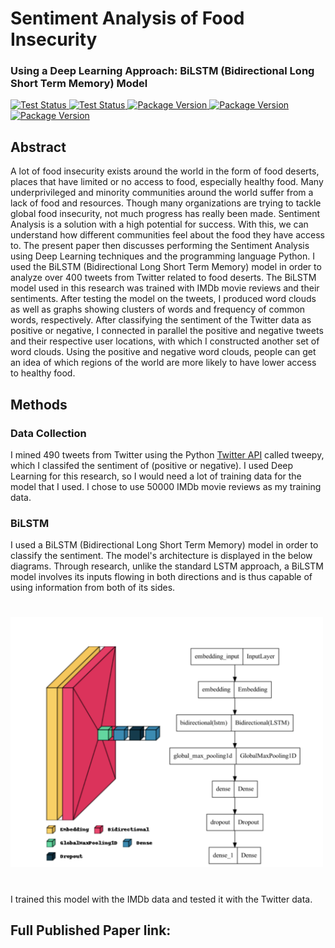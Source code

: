 # Sentiment Analysis of Food Insecurity
### Using a Deep Learning Approach: BiLSTM (Bidirectional Long Short Term Memory) Model

</p>
<p align="left">
<a href="https://www.tweepy.org/">
    <img src="https://img.shields.io/badge/powered%20by-tweepy-blue" alt="Test Status">
</a>
<a href="https://github.com/keras-team/keras">
    <img src="https://img.shields.io/badge/powered%20by-keras-brightgreen" alt="Test Status">
</a>
<a href="https://matplotlib.org">
    <img src="https://img.shields.io/badge/powered%20by-matplotlib-brightgreen" alt="Package Version">
</a>
<a href="https://www.nltk.org">
    <img src="https://img.shields.io/badge/powered%20by-nltk-brightgreen" alt="Package Version">
</a>
<a href="https://pypi.org/project/wordcloud/">
    <img src="https://img.shields.io/badge/powered%20by-wordcloud-brightgreen" alt="Package Version">
</a>
</p>

## Abstract
A lot of food insecurity exists around the world in the form of food deserts, places that have limited or no access to food, especially healthy food. Many underprivileged and minority communities around the world suffer from a lack of food and resources. Though many organizations are trying to tackle global food insecurity, not much progress has really been made. Sentiment Analysis is a solution with a high potential for success. With this, we can understand how different communities feel about the food they have access to. The present paper then discusses performing the Sentiment Analysis using Deep Learning techniques and the programming language Python. I used the BiLSTM (Bidirectional Long Short Term Memory) model in order to analyze over 400 tweets from Twitter related to food deserts. The BiLSTM model used in this research was trained with IMDb movie reviews and their sentiments. After testing the model on the tweets, I produced word clouds as well as graphs showing clusters of words and frequency of common words, respectively. After classifying the sentiment of the Twitter data as positive or negative, I connected in parallel the positive and negative tweets and their respective user locations, with which I constructed another set of word clouds. Using the positive and negative word clouds, people can get an idea of which regions of the world are more likely to have lower access to healthy food. 

## Methods

### Data Collection
I mined 490 tweets from Twitter using the Python <a href="https://www.tweepy.org/">Twitter API</a> called tweepy, which I classifed the sentiment of (positive or negative). I used Deep Learning for this research, so I would need a lot of training data for the model that I used. I chose to use 50000 IMDb movie reviews as my training data.

### BiLSTM
I used a BiLSTM (Bidirectional Long Short Term Memory) model in order to classify the sentiment. The model's architecture is displayed in the below diagrams. Through research, unlike the standard LSTM approach, a BiLSTM model involves its inputs flowing in both directions and is thus capable of using information from both of its sides.
#
<img src="BiLSTM_model.png" width=500, height=400>

#
I trained this model with the IMDb data and tested it with the Twitter data.

## Full Published Paper link:


